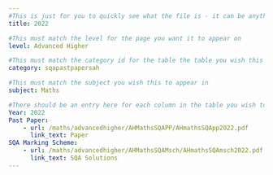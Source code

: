 ```yaml
---
#This is just for you to quickly see what the file is - it can be anything you want
title: 2022

#This must match the level for the page you want it to appear on
level: Advanced Higher

#This must match the category id for the table the table you wish this to appear in
category: sqapastpapersah

#This must match the subject you wish this to appear in
subject: Maths

#There should be an entry here for each column in the table you wish to populate:
Year: 2022
Past Paper:
    - url: /maths/advancedhigher/AHMathsSQAPP/AHmathsSQApp2022.pdf
      link_text: Paper
SQA Marking Scheme:
    - url: /maths/advancedhigher/AHMathsSQAMsch/AHmathsSQAmsch2022.pdf
      link_text: SQA Solutions
---
```


